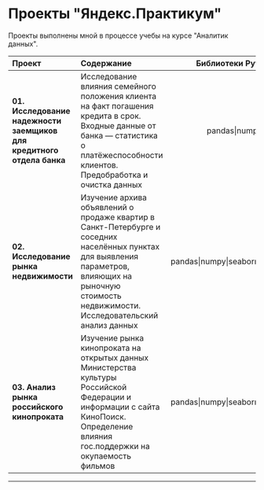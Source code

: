 # Проекты "Яндекс.Практикум" 

Проекты выполнены мной в процессе учебы на курсе "Аналитик данных".

| Проект                                         | Содержание | Библиотеки Python |
|:-------------------------------------------------|:------------|:-------------------------:|
|**01. Исследование надежности заемщиков для кредитного отдела банка**   | Исследование влияния семейного положения клиента на факт погашения кредита в срок. Входные данные от банка — статистика о платёжеспособности клиентов. Предобработка и очистка данных| pandas&#124;numpy |
| **02. Исследование рынка недвижимости**   | Изучение архива объявлений о продаже квартир в Санкт-Петербурге и соседних населённых пунктах для выявления параметров, влияющих на рыночную стоимость недвижимости. Исследовательский анализ данных| pandas&#124;numpy&#124;seaborn&#124;matplotlib|
| **03. Анализ рынка российского кинопроката**   | Изучение рынка кинопроката на открытых данных Министерства культуры Российской Федерации и информации с сайта КиноПоиск. Определение влияния гос.поддержки на окупаемость фильмов| pandas&#124;numpy&#124;seaborn&#124;matplotlib |


------------------------------------------------------------------------------------------------------------------------------------------


